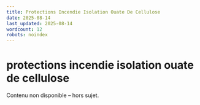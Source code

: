 ```yaml
---
title: Protections Incendie Isolation Ouate De Cellulose
date: 2025-08-14
last_updated: 2025-08-14
wordcount: 12
robots: noindex
---
```


# protections incendie isolation ouate de cellulose

Contenu non disponible – hors sujet.